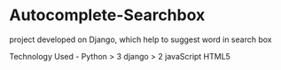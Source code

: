 # Autocomplete-Searchbox
project developed on Django, which help to suggest word in search box

Technology Used - 
Python > 3
django > 2
javaScript
HTML5
